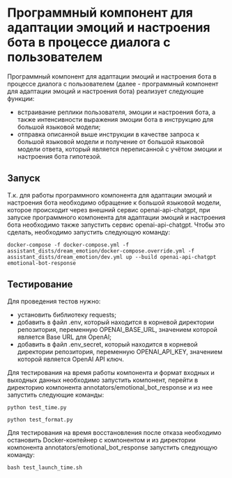 # Программный компонент для адаптации эмоций и настроения бота в процессе диалога с пользователем

Программный компонент для адаптации эмоций и настроения бота в процессе диалога с пользователем (далее - программный компонент для адаптации эмоций и настроения бота) реализует следующие функции:
- встраивание реплики пользователя, эмоции и настроения бота, а также интенсивности выражения эмоции бота в инструкцию для большой языковой модели;
- отправка описанной выше инструкции в качестве запроса к большой языковой модели и получение от большой языковой модели ответа, который является переписанной с учётом эмоции и настроения бота гипотезой.

## Запуск
Т.к. для работы программного компонента для адаптации эмоций и настроения бота необходимо обращение к большой языковой модели, которое происходит через внешний сервис openai-api-chatgpt, при запуске программного компонента для адаптации эмоций и настроения бота необходимо также запустить сервис openai-api-chatgpt. Чтобы это сделать, необходимо запустить следующую команду:
```
docker-compose -f docker-compose.yml -f assistant_dists/dream_emotion/docker-compose.override.yml -f assistant_dists/dream_emotion/dev.yml up --build openai-api-chatgpt emotional-bot-response
```

## Тестирование
Для проведения тестов нужно:
- установить библиотеку requests;
- добавить в файл .env, который находится в корневой директории репозитория, переменную OPENAI_BASE_URL, значением которой является Base URL для OpenAI;
- добавить в файл .env_secret, который находится в корневой директории репозитория, переменную OPENAI_API_KEY, значением которой является OpenAI API ключ.

Для тестирования на время работы компонента и формат входных и выходных данных необходимо запустить компонент, перейти в директорию компонента annotators/emotional_bot_response и из нее запустить следующие команды:
```
python test_time.py
```
```
python test_format.py
```
Для тестирования на время восстановления после отказа необходимо остановить Docker-контейнер с компонентом и из директории компонента annotators/emotional_bot_response запустить следующую команду:
```
bash test_launch_time.sh
```
